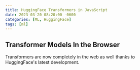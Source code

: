 ```yaml
---
title: HuggingFace Transformers in JavaScript
date: 2023-03-20 08:20:00 -0600
categories: [ML, HuggingFace]
tags: [ml]
---
```

## Transformer Models In the Browser
<p>
Transformers are now completely in the web as well thanks to HuggingFace's latest development. 
</p>

